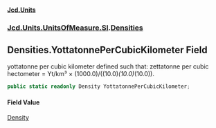 #### [Jcd.Units](index.md 'index')

### [Jcd.Units.UnitsOfMeasure.SI](Jcd.Units.UnitsOfMeasure.SI.md 'Jcd.Units.UnitsOfMeasure.SI').[Densities](Densities.md 'Jcd.Units.UnitsOfMeasure.SI.Densities')

## Densities.YottatonnePerCubicKilometer Field

yottatonne per cubic kilometer defined such that: zettatonne per cubic hectometer = Yt/km³ ×
(1000.0)/((10.0)*(10.0)*(10.0)).

```csharp
public static readonly Density YottatonnePerCubicKilometer;
```

#### Field Value

[Density](Density.md 'Jcd.Units.UnitTypes.Density')